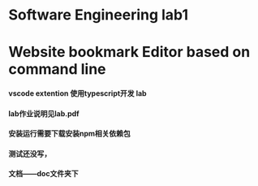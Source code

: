 # Software Engineering lab1
# Website bookmark Editor based on command line
#### vscode extention 使用typescript开发 lab
#### lab作业说明见lab.pdf
#### 安装运行需要下载安装npm相关依赖包


#### 测试还没写，
#### 文档——doc文件夹下
